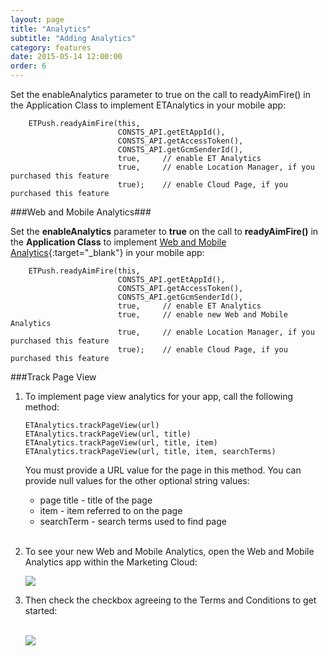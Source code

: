 ```yaml
---
layout: page
title: "Analytics"
subtitle: "Adding Analytics"
category: features
date: 2015-05-14 12:00:00
order: 6
---
```


Set the enableAnalytics parameter to true on the call to readyAimFire() in the Application Class to implement ETAnalytics in your mobile app:

~~~ 
    ETPush.readyAimFire(this, 
                        CONSTS_API.getEtAppId(), 
                        CONSTS_API.getAccessToken(), 
                        CONSTS_API.getGcmSenderId(), 
                        true,     // enable ET Analytics 
                        true,     // enable Location Manager, if you purchased this feature
                        true);    // enable Cloud Page, if you purchased this feature
~~~

###Web and Mobile Analytics###

Set the **enableAnalytics** parameter to **true** on the call to **readyAimFire()** in the **Application Class** to implement [Web and Mobile Analytics](http://www.exacttarget.com/products/customer-data-platform/web-mobile-analytics){:target="_blank"} in your mobile app:

~~~ 
    ETPush.readyAimFire(this, 
                        CONSTS_API.getEtAppId(), 
                        CONSTS_API.getAccessToken(), 
                        CONSTS_API.getGcmSenderId(), 
                        true,     // enable ET Analytics
                        true,     // enable new Web and Mobile Analytics 
                        true,     // enable Location Manager, if you purchased this feature
                        true);    // enable Cloud Page, if you purchased this feature
~~~ 

###Track Page View

1.  To implement page view analytics for your app, call the following method:

    ~~~
    ETAnalytics.trackPageView(url)
    ETAnalytics.trackPageView(url, title)
    ETAnalytics.trackPageView(url, title, item)
    ETAnalytics.trackPageView(url, title, item, searchTerms)  
    ~~~
    You must provide a URL value for the page in this method. You can provide null values for the other optional string values:

    * page title - title of the page
    * item - item referred to on the page
    * searchTerm - search terms used to find page
    <br/><br/>
1.  To see your new Web and Mobile Analytics, open the Web and Mobile Analytics app within the Marketing Cloud:
    
    <img class="img-responsive" src="{{ site.baseurl }}/assets/wama_menu.png" />
1.  Then check the checkbox agreeing to the Terms and Conditions to get started:<br/><br/>
    
    <img class="img-responsive" src="{{ site.baseurl }}/assets/wama_t_and_c.png" />